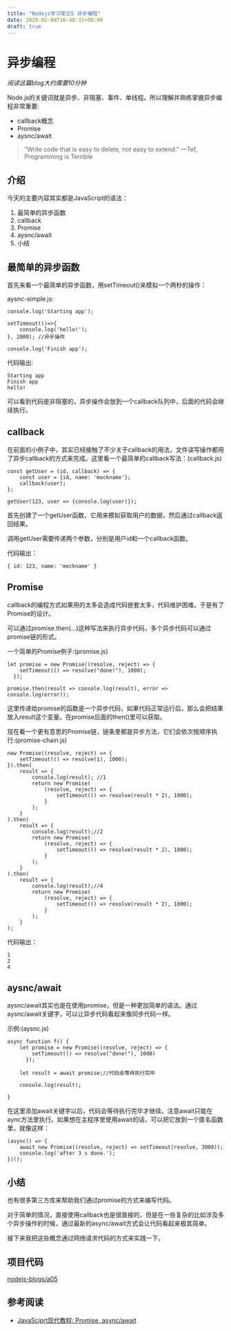 ```yaml
---
title: "Nodejs学习笔记5 异步编程"
date: 2020-02-08T16:40:31+08:00
draft: true
---
```


# 异步编程

*阅读这篇blog大约需要10分钟*

Node.js的关键词就是异步、非阻塞、事件、单线程。所以理解并熟练掌握异步编程非常重要:

- callback概念
- Promise
- aysnc/await

> “Write code that is easy to delete, not easy to extend.”
—Tef, Programming is Terrible

## 介绍

今天的主要内容其实都是JavaScript的语法：

1. 最简单的异步函数
2. callback
3. Promise
4. aysnc/await
5. 小结

## 最简单的异步函数

首先来看一个最简单的异步函数，用setTimeout()来模拟一个两秒的操作：

aysnc-simple.js:

```
console.log('Starting app');

setTimeout(()=>{
    console.log('hello!');
}, 2000); //异步操作

console.log('Finish app');
```

代码输出:

```
Starting app
Finish app
hello!
```
可以看到代码是非阻塞的，异步操作会放到一个callback队列中，后面的代码会继续执行。

## callback
在前面的小例子中，其实已经接触了不少关于callback的用法，文件读写操作都用了异步callback的方式来完成。这里看一个最简单的callback写法：(callback.js)

```
const getUser = (id, callback) => {
    const user = {id, name: 'mockname'};
    callback(user);
};

getUser(123, user => {console.log(user)});
```
首先创建了一个getUser函数，它用来模拟获取用户的数据，然后通过callback返回结果。

调用getUser需要传递两个参数，分别是用户id和一个callback函数。

代码输出：

```
{ id: 123, name: 'mockname' }
```

## Promise
callback的编程方式如果用的太多会造成代码嵌套太多，代码维护困难。于是有了Promise的设计。

可以通过promise.then(...)这种写法来执行异步代码，多个异步代码可以通过promise链的形式。

一个简单的Promise例子:(promise.js)



```
let promise = new Promise((resolve, reject) => {
    setTimeout(() => resolve("done!"), 1000);
  });
  
promise.then(result => console.log(result), error => console.log(error));

```
这里传递给promise的函数是一个异步代码，如果代码正常运行后，那么会把结果放入result这个变量。在promise后面的then()里可以获取。

现在看一个更有意思的Promise链，链条里都是异步方法，它们会依次按顺序执行:(promise-chain.js)

```
new Promise((resolve, reject) => {
    setTimeout(() => resolve(1), 1000);
}).then(
    result => {
        console.log(result); //1
        return new Promise(
            (resolve, reject) => {
                setTimeout(() => resolve(result * 2), 1000);
            }
        );
    }
).then(
    result => {
        console.log(result);//2
        return new Promise(
            (resolve, reject) => {
                setTimeout(() => resolve(result * 2), 1000);
            }
        );
    }
).then(
    result => {
        console.log(result);//4
        return new Promise(
            (resolve, reject) => {
                setTimeout(() => resolve(result * 2), 1000);
            }
        );
    }
);
```
代码输出：

```
1
2
4
```

## aysnc/await
aysnc/await其实也是在使用promise，但是一种更加简单的语法。通过aysnc/await关键字，可以让异步代码看起来像同步代码一样。

示例:(aysnc.js)

```
async function f() {
    let promise = new Promise((resolve, reject) => {
        setTimeout(() => resolve("done!"), 1000)
      });

    let result = await promise;//代码会等待执行完毕

    console.log(result);
    
}
```
在这里添加await关键字以后，代码会等待执行完毕才继续。注意await只能在aync方法里执行。如果想在主程序里使用await的话，可以把它放到一个匿名函数里，就像这样：

```
(async() => {
    await new Promise((resolve, reject) => setTimeout(resolve, 3000));
    console.log('after 3 s done.');
})();
```

## 小结

也有很多第三方库来帮助我们通过promise的方式来编写代码。

对于简单的情况，直接使用callback也是很直接的，但是在一些复杂的比如涉及多个异步操作的时候，通过最新的async/await方式会让代码看起来极其简单。

接下来我把这些概念通过网络请求代码的方式来实践一下。

## 项目代码
[nodejs-blogs/a05](https://github.com/rangwei/nodejs-blogs/tree/master/a05)

## 参考阅读

- [JavaSciprt现代教程: Promise, async/await](https://zh.javascript.info/async)    

